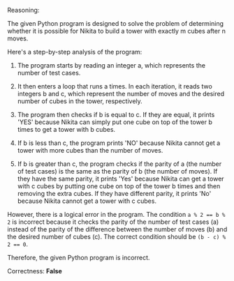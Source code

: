 Reasoning:

The given Python program is designed to solve the problem of determining whether it is possible for Nikita to build a tower with exactly m cubes after n moves.

Here's a step-by-step analysis of the program:

1. The program starts by reading an integer a, which represents the number of test cases.

2. It then enters a loop that runs a times. In each iteration, it reads two integers b and c, which represent the number of moves and the desired number of cubes in the tower, respectively.

3. The program then checks if b is equal to c. If they are equal, it prints 'YES' because Nikita can simply put one cube on top of the tower b times to get a tower with b cubes.

4. If b is less than c, the program prints 'NO' because Nikita cannot get a tower with more cubes than the number of moves.

5. If b is greater than c, the program checks if the parity of a (the number of test cases) is the same as the parity of b (the number of moves). If they have the same parity, it prints 'Yes' because Nikita can get a tower with c cubes by putting one cube on top of the tower b times and then removing the extra cubes. If they have different parity, it prints 'No' because Nikita cannot get a tower with c cubes.

However, there is a logical error in the program. The condition `a % 2 == b % 2` is incorrect because it checks the parity of the number of test cases (a) instead of the parity of the difference between the number of moves (b) and the desired number of cubes (c). The correct condition should be `(b - c) % 2 == 0`.

Therefore, the given Python program is incorrect.

Correctness: **False**